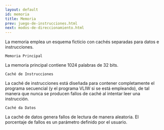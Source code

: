 ```yaml
---
layout: default
id: memoria
title: Memoria
prev: juego-de-instrucciones.html
next: modos-de-direccionamiento.html
---
```


La memoria emplea un esquema ficticio con cachés separadas para datos e instrucciones.


	Memoria Principal

La memoria principal contiene 1024 palabras de 32 bits.


	Caché de Instrucciones

La caché de instrucciones está diseñada para contener completamente el programa secuencial (y el programa VLIW si se está empleando), de tal manera que nunca se producen fallos de caché al intentar leer una instrucción.


	Caché da Datos

La caché de datos genera fallos de lectura de manera aleatoria. El porcentaje de fallos es un parámetro definido por el usuario.
